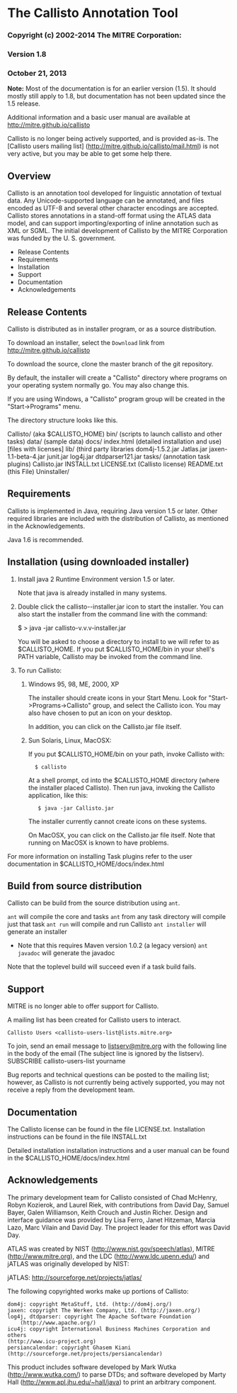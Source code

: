 # The Callisto Annotation Tool

### Copyright (c) 2002-2014 The MITRE Corporation:
### Version 1.8
### October 21, 2013

**Note:** Most of the documentation is for an earlier version (1.5).  It should
mostly still apply to 1.8, but documentation has not been updated since the
1.5 release.

Additional information and a basic user manual are available at http://mitre.github.io/callisto

Callisto is no longer being actively supported, and is provided as-is.  The [Callisto users mailing list] (http://mitre.github.io/callisto/mail.html) is not very active, but you may be able to get some help there.

## Overview

Callisto is an annotation tool developed for linguistic annotation of
textual data. Any Unicode-supported language can be annotated, and
files encoded as UTF-8 and several other character encodings are
accepted. Callisto stores annotations in a stand-off format using the
ATLAS data model, and can support importing/exporting of inline
annotation such as XML or SGML. The initial development of Callisto by
the MITRE Corporation was funded by the U. S. government.

 - Release Contents
 - Requirements
 - Installation
 - Support
 - Documentation
 - Acknowledgements


## Release Contents

Callisto is distributed as in installer program, or as a source distribution.

To download an installer, select the `Download` link from http://mitre.github.io/callisto

To download the source, clone the master branch of the git repository.

By default, the installer will create a "Callisto" directory where
programs on your operating system normally go.  You may also change
this.

If you are using Windows, a "Callisto" program group will be created
in the "Start->Programs" menu.

The directory structure looks like this.

Callisto/                  (aka $CALLISTO_HOME)
    bin/                   (scripts to launch callisto and other tasks)
    data/                  (sample data)
    docs/
        index.html         (detailed installation and use)
        [files with licenses]
    lib/                   (third party libraries
        dom4j-1.5.2.jar
        Jatlas.jar
        jaxen-1.1-beta-4.jar
        junit.jar
        log4j.jar
        dtdparser121.jar
    tasks/                 (annotation task plugins)
    Callisto.jar
    INSTALL.txt
    LICENSE.txt            (Callisto license)
    README.txt             (this File)
    Uninstaller/


## Requirements

Callisto is implemented in Java, requiring Java version 1.5 or later. Other
required libraries are included with the distribution of Callisto, as
mentioned in the Acknowledgements.

Java 1.6 is recommended.

## Installation (using downloaded installer)

1. Install java 2 Runtime Environment version 1.5 or later.

   Note that java is already installed in many systems.  

2. Double click the callisto-<version>-installer.jar icon to start the
   installer. You can also start the installer from the command line
   with the command:

   $ > java -jar callisto-v.v.v-installer.jar

   You will be asked to choose a directory to install to we will refer
   to as $CALLISTO_HOME.  If you put $CALLISTO_HOME/bin in your
   shell's PATH variable, Callisto may be invoked from the command
   line.

3. To run Callisto:

    1. Windows 95, 98, ME, 2000, XP

          The installer should create icons in your Start Menu. Look
          for "Start->Programs->Callisto" group, and select the
          Callisto icon. You may also have chosen to put an icon on
          your desktop.

          In addition, you can click on the Callisto.jar file itself.

    2. Sun Solaris, Linux, MacOSX:

          If you put $CALLISTO_HOME/bin on your path, invoke Callisto
          with:

             $ callisto

          At a shell prompt, cd into the $CALLISTO_HOME directory
          (where the installer placed Callisto).  Then run java,
          invoking the Callisto application, like this:

              $ java -jar Callisto.jar

          The installer currently cannot create icons on these
          systems.

          On MacOSX, you can click on the Callisto.jar file itself.
          Note that running on MacOSX is known to have problems.

For more information on installing Task plugins refer to the user
documentation in $CALLISTO_HOME/docs/index.html

## Build from source distribution
Callisto can be build from the source distribution using `ant`.  

`ant` will compile the core and tasks 
`ant` from any task directory will compile just that task
`ant run` will compile and run Callisto
`ant installer` will generate an installer
* Note that this requires Maven version 1.0.2 (a legacy version)
`ant javadoc` will generate the javadoc

Note that the toplevel build will succeed even if a task build fails. 


## Support
MITRE is no longer able to offer support for Callisto.

A mailing list has been created for Callisto users to interact.

    Callisto Users <callisto-users-list@lists.mitre.org>

To join, send an email message to <listserv@mitre.org> with the following line in the body of the email (The subject line is ignored by the listserv). 
    SUBSCRIBE callisto-users-list yourname

Bug reports and technical questions can be posted to the mailing list; however, as Callisto is not currently being actively supported, you may not receive a reply from the development team. 


## Documentation

The Callisto license can be found in the file LICENSE.txt.
Installation instructions can be found in the file INSTALL.txt

Detailed installation installation instructions and a user manual can
be found in the $CALLISTO_HOME/docs/index.html


## Acknowledgements

The primary development team for Callisto consisted of Chad McHenry,
Robyn Kozierok, and Laurel Riek, with contributions from David Day,
Samuel Bayer, Galen Williamson, Keith Crouch and Justin Richer.
Design and interface guidance was provided by Lisa Ferro, Janet
Hitzeman, Marcia Lazo, Marc Vilain and David Day.  The project leader
for this effort was David Day.

ATLAS was created by NIST (http://www.nist.gov/speech/atlas), MITRE
(http://www.mitre.org), and the LDC (http://www.ldc.upenn.edu/) and
jATLAS was originally developed by NIST:

   jATLAS: http://sourceforge.net/projects/jatlas/

The following copyrighted works make up portions of Callisto:

    dom4j: copyright MetaStuff, Ltd. (http://dom4j.org/)
    jaxen: copyright The Werken Company, Ltd. (http://jaxen.org/)
    log4j, dtdparser: copyright The Apache Software Foundation 
        (http://www.apache.org/)
    icu4j: copyright International Business Machines Corporation and others
	(http://www.icu-project.org)
    persiancalendar: copyright Ghasem Kiani 
	(http://sourceforge.net/projects/persiancalendar)

This product includes software developed by Mark Wutka
(http://www.wutka.com/) to parse DTDs; and software developed
by Marty Hall (http://www.apl.jhu.edu/~hall/java) to print
an arbitrary component.
